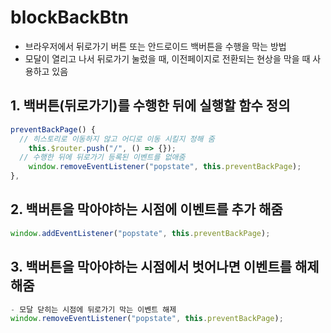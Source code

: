 # blockBackBtn
- 브라우저에서 뒤로가기 버튼 또는 안드로이드 백버튼을 수행을 막는 방법
- 모달이 열리고 나서 뒤로가기 눌렀을 때, 이전페이지로 전환되는 현상을 막을 때 사용하고 있음

## 1. 백버튼(뒤로가기)를 수행한 뒤에 실행할 함수 정의
```js
preventBackPage() {
  // 히스토리로 이동하지 않고 어디로 이동 시킬지 정해 줌
	this.$router.push("/", () => {});
  // 수행한 뒤에 뒤로가기 등록된 이벤트를 없애줌
	window.removeEventListener("popstate", this.preventBackPage);
},
```

## 2. 백버튼을 막아야하는 시점에 이벤트를 추가 해줌
```js
window.addEventListener("popstate", this.preventBackPage);
```

## 3. 백버튼을 막아야하는 시점에서 벗어나면 이벤트를 해제 해줌

```js
- 모달 닫히는 시점에 뒤로가기 막는 이벤트 해제
window.removeEventListener("popstate", this.preventBackPage);
```
